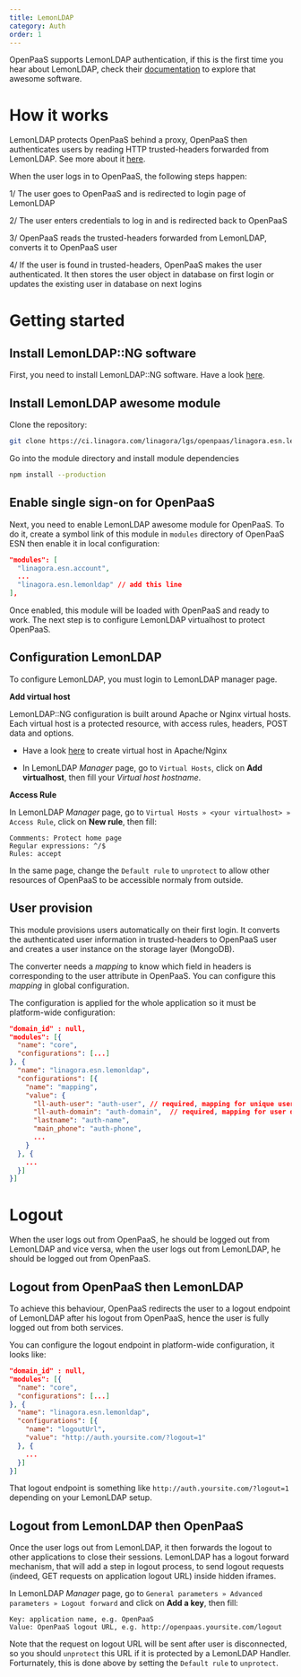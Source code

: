 ```yaml
---
title: LemonLDAP
category: Auth
order: 1
---
```


OpenPaaS supports LemonLDAP authentication, if this is the first time you hear
about LemonLDAP, check their [documentation](https://lemonldap-ng.org/documentation)
to explore that awesome software.

# How it works

LemonLDAP protects OpenPaaS behind a proxy, OpenPaaS then authenticates users by
reading HTTP trusted-headers forwarded from LemonLDAP. See more about it
[here](https://lemonldap-ng.org/documentation/latest/configvhost).

When the user logs in to OpenPaaS, the following steps happen:

1/ The user goes to OpenPaaS and is redirected to login page of LemonLDAP

2/ The user enters credentials to log in and is redirected back to OpenPaaS

3/ OpenPaaS reads the trusted-headers forwarded from LemonLDAP, converts it to
OpenPaaS user

4/ If the user is found in trusted-headers, OpenPaaS makes the user authenticated.
It then stores the user object in database on first login or updates the existing
user in database on next logins

# Getting started

## Install LemonLDAP::NG software

First, you need to install LemonLDAP::NG software. Have a look [here](https://lemonldap-ng.org/documentation).

## Install LemonLDAP awesome module

Clone the repository:

```bash
git clone https://ci.linagora.com/linagora/lgs/openpaas/linagora.esn.lemonldap.git
```

Go into the module directory and install module dependencies

```bash
npm install --production
```

## Enable single sign-on for OpenPaaS

Next, you need to enable LemonLDAP awesome module for OpenPaaS. To do it, create a symbol
link of this module in `modules` directory of OpenPaaS ESN then enable it in
local configuration:

```json
"modules": [
  "linagora.esn.account",
  ...
  "linagora.esn.lemonldap" // add this line
],
```

Once enabled, this module will be loaded with OpenPaaS and ready to work.
The next step is to configure LemonLDAP virtualhost to protect OpenPaaS.

## Configuration LemonLDAP

To configure LemonLDAP, you must login to LemonLDAP manager page.

**Add virtual host**

LemonLDAP::NG configuration is built around Apache or Nginx virtual hosts. Each virtual
host is a protected resource, with access rules, headers, POST data and options.

- Have a look [here](https://lemonldap-ng.org/documentation/latest/configvhost) to create
virtual host in Apache/Nginx

- In LemonLDAP _Manager_ page, go to `Virtual Hosts`, click on __Add virtualhost__, then
fill your _Virtual host hostname_.

**Access Rule**

In LemonLDAP _Manager_ page, go to `Virtual Hosts » <your virtualhost> » Access Rule`,
click on __New rule__, then fill:

```
Commments: Protect home page
Regular expressions: ^/$
Rules: accept
```

In the same page, change the `Default rule` to `unprotect` to allow other resources
of OpenPaaS to be accessible normaly from outside.

## User provision

This module provisions users automatically on their first login. It converts the
authenticated user information in trusted-headers to OpenPaaS user and creates
a user instance on the storage layer (MongoDB).

The converter needs a _mapping_ to know which field in headers is corresponding
to the user attribute in OpenPaaS. You can configure this _mapping_ in global
configuration.

The configuration is applied for the whole application so it must be platform-wide
configuration:

```json
"domain_id" : null,
"modules": [{
  "name": "core",
  "configurations": [...]
}, {
  "name": "linagora.esn.lemonldap",
  "configurations": [{
    "name": "mapping",
    "value": {
      "ll-auth-user": "auth-user", // required, mapping for unique username (usually email)
      "ll-auth-domain": "auth-domain",  // required, mapping for user domain
      "lastname": "auth-name",
      "main_phone": "auth-phone",
      ...
    }
  }, {
    ...
  }]
}]
```

# Logout

When the user logs out from OpenPaaS, he should be logged out from LemonLDAP and
vice versa, when the user logs out from LemonLDAP, he should be logged out from
OpenPaaS.

## Logout from OpenPaaS then LemonLDAP

To achieve this behaviour, OpenPaaS redirects the user to a logout endpoint of LemonLDAP
after his logout from OpenPaaS, hence the user is fully logged out from both services.

You can configure the logout endpoint in platform-wide configuration, it looks like:

```json
"domain_id" : null,
"modules": [{
  "name": "core",
  "configurations": [...]
}, {
  "name": "linagora.esn.lemonldap",
  "configurations": [{
    "name": "logoutUrl",
    "value": "http://auth.yoursite.com/?logout=1"
  }, {
    ...
  }]
}]
```

That logout endpoint is something like `http://auth.yoursite.com/?logout=1` depending
on your LemonLDAP setup.

## Logout from LemonLDAP then OpenPaaS

Once the user logs out from LemonLDAP, it then forwards the logout to other applications
to close their sessions. LemonLDAP has a logout forward mechanism, that will add
a step in logout process, to send logout requests (indeed, GET requests
on application logout URL) inside hidden iframes.

In LemonLDAP _Manager_ page, go to `General parameters » Advanced parameters » Logout forward` and
click on __Add a key__, then fill:

```
Key: application name, e.g. OpenPaaS
Value: OpenPaaS logout URL, e.g. http://openpaas.yoursite.com/logout
```

Note that the request on logout URL will be sent after user is disconnected,
so you should `unprotect` this URL if it is protected by a LemonLDAP Handler.
Forturnately, this is done above by setting the `Default rule` to `unprotect`.
